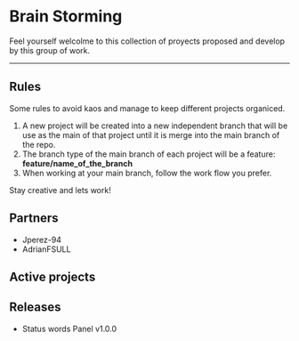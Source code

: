 # Brain Storming

Feel yourself welcolme to this collection of proyects proposed and develop by this group of work.

---

## Rules

Some rules to avoid kaos and manage to keep different projects organiced.

1. A new project will be created into a new independent branch that will be use as the main of that project until it is merge into the main branch of the repo.
2. The branch type of the main branch of each project will be a feature: **feature/name_of_the_branch**
3. When working at your main branch, follow the work flow you prefer.

Stay creative and lets work!

## Partners

- Jperez-94
- AdrianFSULL

## Active projects


## Releases

- Status words Panel v1.0.0

